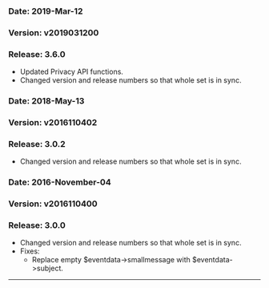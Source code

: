 ### Date: 		2019-Mar-12
### Version:	v2019031200
### Release:    3.6.0

- Updated Privacy API functions.
- Changed version and release numbers so that whole set is in sync.

### Date: 		2018-May-13
### Version:	v2016110402
### Release:    3.0.2

- Changed version and release numbers so that whole set is in sync.

### Date: 		2016-November-04
### Version:	v2016110400
### Release:    3.0.0

- Changed version and release numbers so that whole set is in sync.
- Fixes:
	- Replace empty $eventdata->smallmessage with $eventdata->subject.
---